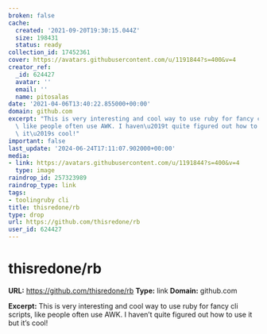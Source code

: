 ```yaml
---
broken: false
cache:
  created: '2021-09-20T19:30:15.044Z'
  size: 198431
  status: ready
collection_id: 17452361
cover: https://avatars.githubusercontent.com/u/1191844?s=400&v=4
creator_ref:
  _id: 624427
  avatar: ''
  email: ''
  name: pitosalas
date: '2021-04-06T13:40:22.855000+00:00'
domain: github.com
excerpt: "This is very interesting and cool way to use ruby for fancy cli scripts,\
  \ like people often use AWK. I haven\u2019t quite figured out how to use it but\
  \ it\u2019s cool!"
important: false
last_update: '2024-06-24T17:11:07.902000+00:00'
media:
- link: https://avatars.githubusercontent.com/u/1191844?s=400&v=4
  type: image
raindrop_id: 257323989
raindrop_type: link
tags:
- toolingruby cli
title: thisredone/rb
type: drop
url: https://github.com/thisredone/rb
user_id: 624427
---
```


# thisredone/rb

**URL:** https://github.com/thisredone/rb
**Type:** link
**Domain:** github.com

**Excerpt:** This is very interesting and cool way to use ruby for fancy cli scripts, like people often use AWK. I haven’t quite figured out how to use it but it’s cool!
